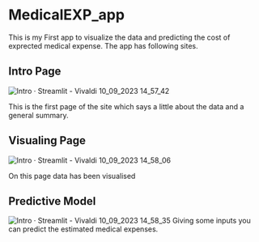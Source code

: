 ﻿# MedicalEXP_app

This is my First app to  visualize the data and predicting the cost of exprected medical expense. The app has following sites.

## Intro  Page
![Intro · Streamlit - Vivaldi 10_09_2023 14_57_42](https://github.com/Va-un/MedicalEXP_app/assets/98298554/047e025b-3da8-47ad-84e1-34d5097d4eee)

This is the first page of the site which says a little about the data and a general summary.


## Visualing  Page
![Intro · Streamlit - Vivaldi 10_09_2023 14_58_06](https://github.com/Va-un/MedicalEXP_app/assets/98298554/e297d3db-e119-43b3-882c-122148dd733f)

On this page data has been visualised


## Predictive Model
![Intro · Streamlit - Vivaldi 10_09_2023 14_58_35](https://github.com/Va-un/MedicalEXP_app/assets/98298554/23c20568-f8fe-4dd1-a6c1-00d9c0a1e761)
Giving some inputs you can predict the estimated  medical expenses.

